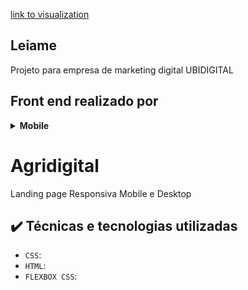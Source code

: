 [link to visualization](https://.vercel.app)

## Leiame

Projeto para empresa de marketing digital UBIDIGITAL

## Front end realizado por

<details>
  <summary><b>Mobile</b></summary>
    
- [ARVORES DIGITAIS](https://github.com/Retro-Artist)

</details>

# Agridigital

Landing page Responsiva Mobile e Desktop

## ✔️ Técnicas e tecnologias utilizadas

- `CSS`: 
- `HTML`: 
- `FLEXBOX CSS`: 